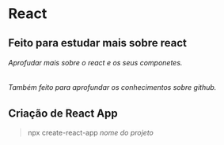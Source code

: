 # React
 ## Feito para estudar mais sobre react
###### Aprofudar mais sobre o react e os seus componetes.
###### Também feito para aprofundar os conhecimentos sobre github.

 ## Criação de React App
>npx create-react-app *nome do projeto*
